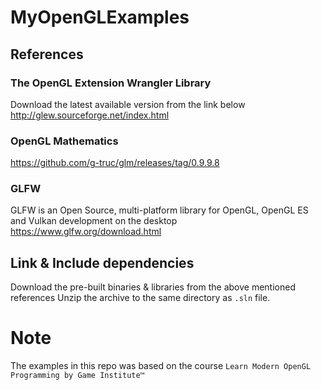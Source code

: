 # MyOpenGLExamples

## References 

### The OpenGL Extension Wrangler Library
Download the latest available version from the link below
http://glew.sourceforge.net/index.html

### OpenGL Mathematics
https://github.com/g-truc/glm/releases/tag/0.9.9.8

### GLFW
GLFW is an Open Source, multi-platform library for OpenGL, OpenGL ES and Vulkan development on the desktop
https://www.glfw.org/download.html

## Link & Include dependencies 
Download the pre-built binaries & libraries from the above mentioned references 
Unzip the archive to the same directory as `.sln` file. 

# Note 
The examples in this repo was based on the course `Learn Modern OpenGL Programming by Game Institute™ `
